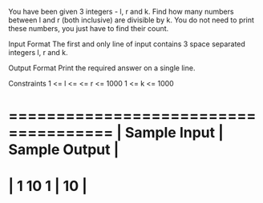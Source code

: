 You have been given 3 integers - l, r and k. Find how many numbers between l and r (both inclusive) are divisible by k. You do not need to print these numbers, you just have to find their count.

Input Format
The first and only line of input contains 3 space separated integers l, r and k.

Output Format
Print the required answer on a single line.

Constraints
1 <= l <= <= r <= 1000
1 <= k <= 1000

  =====================================
|   Sample Input    |     Sample Output |
=======================================
|   1 10 1          |     10            |
  =====================================

